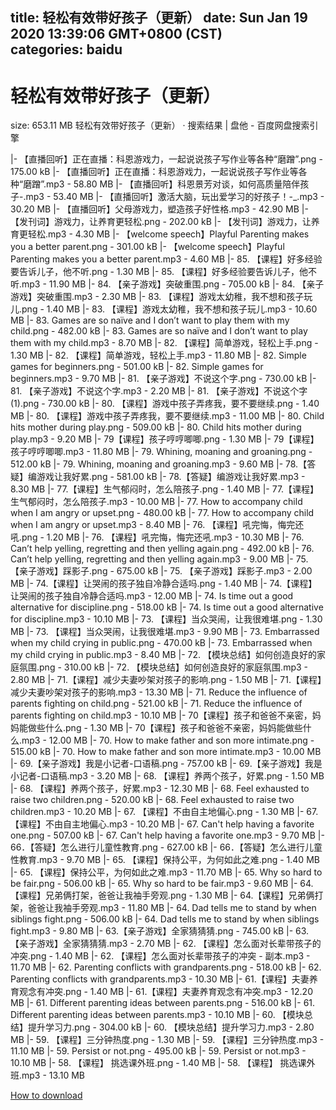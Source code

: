 
title: 轻松有效带好孩子（更新）
date: Sun Jan 19 2020 13:39:06 GMT+0800 (CST)    
categories: baidu
---

# 轻松有效带好孩子（更新）
size: 653.11 MB
 轻松有效带好孩子（更新） · 搜索结果 | 盘他 - 百度网盘搜索引擎
 
|- 【直播回听】正在直播：科恩游戏力，一起说说孩子写作业等各种“磨蹭”.png - 175.00 kB
|- 【直播回听】正在直播：科恩游戏力，一起说说孩子写作业等各种“磨蹭”.mp3 - 58.80 MB
|- 【直播回听】科恩景芳对谈，如何高质量陪伴孩子-.mp3 - 53.40 MB
|- 【直播回听】激活大脑，玩出爱学习的好孩子！-_.mp3 - 30.20 MB
|- 【直播回听】父母游戏力，塑造孩子好性格.mp3 - 42.90 MB
|- 【发刊词】游戏力，让养育更轻松.png - 202.00 kB
|- 【发刊词】游戏力，让养育更轻松.mp3 - 4.30 MB
|- 【welcome speech】Playful Parenting makes you a better parent.png - 301.00 kB
|- 【welcome speech】Playful Parenting makes you a better parent.mp3 - 4.60 MB
|- 85. 【课程】好多经验要告诉儿子，他不听.png - 1.30 MB
|- 85. 【课程】好多经验要告诉儿子，他不听.mp3 - 11.90 MB
|- 84. 【亲子游戏】突破重围.png - 705.00 kB
|- 84. 【亲子游戏】突破重围.mp3 - 2.30 MB
|- 83. 【课程】游戏太幼稚，我不想和孩子玩儿.png - 1.40 MB
|- 83. 【课程】游戏太幼稚，我不想和孩子玩儿.mp3 - 10.60 MB
|- 83. Games are so naïve and I don’t want to play them with my child.png - 482.00 kB
|- 83. Games are so naïve and I don’t want to play them with my child.mp3 - 8.70 MB
|- 82. 【课程】简单游戏，轻松上手.png - 1.30 MB
|- 82. 【课程】简单游戏，轻松上手.mp3 - 11.80 MB
|- 82. Simple games for beginners.png - 501.00 kB
|- 82. Simple games for beginners.mp3 - 9.70 MB
|- 81. 【亲子游戏】不说这个字.png - 730.00 kB
|- 81. 【亲子游戏】不说这个字.mp3 - 2.20 MB
|- 81. 【亲子游戏】不说这个字(1).png - 730.00 kB
|- 80. 【课程】游戏中孩子弄疼我，要不要继续.png - 1.40 MB
|- 80. 【课程】游戏中孩子弄疼我，要不要继续.mp3 - 11.00 MB
|- 80. Child hits mother during play.png - 509.00 kB
|- 80. Child hits mother during play.mp3 - 9.20 MB
|- 79【课程】孩子哼哼唧唧.png - 1.30 MB
|- 79【课程】孩子哼哼唧唧.mp3 - 11.80 MB
|- 79. Whining, moaning and groaning.png - 512.00 kB
|- 79. Whining, moaning and groaning.mp3 - 9.60 MB
|- 78.【答疑】编游戏让我好累.png - 581.00 kB
|- 78.【答疑】编游戏让我好累.mp3 - 8.30 MB
|- 77.【课程】生气郁闷时，怎么陪孩子.png - 1.40 MB
|- 77.【课程】生气郁闷时，怎么陪孩子.mp3 - 10.00 MB
|- 77. How to accompany child when I am angry or upset.png - 480.00 kB
|- 77. How to accompany child when I am angry or upset.mp3 - 8.40 MB
|- 76. 【课程】吼完悔，悔完还吼.png - 1.20 MB
|- 76. 【课程】吼完悔，悔完还吼.mp3 - 10.30 MB
|- 76. Can’t help yelling, regretting and then yelling again.png - 492.00 kB
|- 76. Can’t help yelling, regretting and then yelling again.mp3 - 9.00 MB
|- 75. 【亲子游戏】踩影子.png - 675.00 kB
|- 75. 【亲子游戏】踩影子.mp3 - 2.00 MB
|- 74.【课程】让哭闹的孩子独自冷静合适吗.png - 1.40 MB
|- 74.【课程】让哭闹的孩子独自冷静合适吗.mp3 - 12.00 MB
|- 74. Is time out a good alternative for discipline.png - 518.00 kB
|- 74. Is time out a good alternative for discipline.mp3 - 10.10 MB
|- 73. 【课程】当众哭闹，让我很难堪.png - 1.30 MB
|- 73. 【课程】当众哭闹，让我很难堪.mp3 - 9.90 MB
|- 73. Embarrassed when my child crying in public.png - 470.00 kB
|- 73. Embarrassed when my child crying in public.mp3 - 8.40 MB
|- 72. 【模块总结】如何创造良好的家庭氛围.png - 310.00 kB
|- 72. 【模块总结】如何创造良好的家庭氛围.mp3 - 2.80 MB
|- 71.【课程】减少夫妻吵架对孩子的影响.png - 1.50 MB
|- 71.【课程】减少夫妻吵架对孩子的影响.mp3 - 13.30 MB
|- 71. Reduce the influence of parents fighting on child.png - 521.00 kB
|- 71. Reduce the influence of parents fighting on child.mp3 - 10.10 MB
|- 70【课程】孩子和爸爸不亲密，妈妈能做些什么.png - 1.30 MB
|- 70【课程】孩子和爸爸不亲密，妈妈能做些什么.mp3 - 12.00 MB
|- 70. How to make father and son more intimate.png - 515.00 kB
|- 70. How to make father and son more intimate.mp3 - 10.00 MB
|- 69.【亲子游戏】我是小记者-口语稿.png - 757.00 kB
|- 69.【亲子游戏】我是小记者-口语稿.mp3 - 3.20 MB
|- 68. 【课程】养两个孩子，好累.png - 1.50 MB
|- 68. 【课程】养两个孩子，好累.mp3 - 12.30 MB
|- 68. Feel exhausted to raise two children.png - 520.00 kB
|- 68. Feel exhausted to raise two children.mp3 - 10.20 MB
|- 67. 【课程】不由自主地偏心.png - 1.30 MB
|- 67. 【课程】不由自主地偏心.mp3 - 10.20 MB
|- 67. Can't help having a favorite one.png - 507.00 kB
|- 67. Can't help having a favorite one.mp3 - 9.70 MB
|- 66．【答疑】怎么进行儿童性教育.png - 627.00 kB
|- 66．【答疑】怎么进行儿童性教育.mp3 - 9.70 MB
|- 65. 【课程】保持公平，为何如此之难.png - 1.40 MB
|- 65. 【课程】保持公平，为何如此之难.mp3 - 11.70 MB
|- 65. Why so hard to be fair.png - 506.00 kB
|- 65. Why so hard to be fair.mp3 - 9.60 MB
|- 64.【课程】兄弟俩打架，爸爸让我袖手旁观.png - 1.30 MB
|- 64.【课程】兄弟俩打架，爸爸让我袖手旁观.mp3 - 11.80 MB
|- 64. Dad tells me to stand by when siblings fight.png - 506.00 kB
|- 64. Dad tells me to stand by when siblings fight.mp3 - 9.80 MB
|- 63.【亲子游戏】全家猜猜猜.png - 745.00 kB
|- 63.【亲子游戏】全家猜猜猜.mp3 - 2.70 MB
|- 62. 【课程】怎么面对长辈带孩子的冲突.png - 1.40 MB
|- 62. 【课程】怎么面对长辈带孩子的冲突 - 副本.mp3 - 11.70 MB
|- 62. Parenting conflicts with grandparents.png - 518.00 kB
|- 62. Parenting conflicts with grandparents.mp3 - 10.30 MB
|- 61.【课程】夫妻养育观念有冲突.png - 1.40 MB
|- 61.【课程】夫妻养育观念有冲突.mp3 - 12.20 MB
|- 61. Different parenting ideas between parents.png - 516.00 kB
|- 61. Different parenting ideas between parents.mp3 - 10.10 MB
|- 60. 【模块总结】提升学习力.png - 304.00 kB
|- 60. 【模块总结】提升学习力.mp3 - 2.80 MB
|- 59. 【课程】三分钟热度.png - 1.30 MB
|- 59. 【课程】三分钟热度.mp3 - 11.10 MB
|- 59. Persist or not.png - 495.00 kB
|- 59. Persist or not.mp3 - 10.10 MB
|- 58. 【课程】 挑选课外班.png - 1.40 MB
|- 58. 【课程】 挑选课外班.mp3 - 13.10 MB

[How to download](https://bpcam.bemobtrk.com/go/2ceec3aa-1ca2-46d6-b9ff-aaa5c184517c?jno=662)